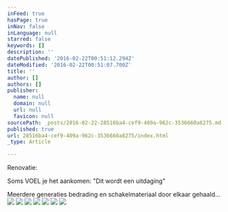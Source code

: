 ```yaml
---
inFeed: true
hasPage: true
inNav: false
inLanguage: null
starred: false
keywords: []
description: ''
datePublished: '2016-02-22T00:51:12.294Z'
dateModified: '2016-02-22T00:51:07.700Z'
title: ''
author: []
authors: []
publisher:
  name: null
  domain: null
  url: null
  favicon: null
sourcePath: _posts/2016-02-22-28516ba4-cef9-409a-962c-3536660a8275.md
published: true
url: 28516ba4-cef9-409a-962c-3536660a8275/index.html
_type: Article

---
```

Renovatie:

Soms VOEL je het aankomen: "Dit wordt een uitdaging" 

Meerdere generaties bedrading en schakelmateriaal door elkaar gehaald...
![](https://the-grid-user-content.s3-us-west-2.amazonaws.com/0c86fda9-0ad7-48f2-b988-864ec9a10eab.jpg)
![](https://the-grid-user-content.s3-us-west-2.amazonaws.com/50acda49-b3eb-448a-a550-1183288bd666.jpg)
![](https://the-grid-user-content.s3-us-west-2.amazonaws.com/d39ea156-0bd9-4e5d-bcd9-c45808554d23.jpg)
![](https://the-grid-user-content.s3-us-west-2.amazonaws.com/135a1aca-8731-4791-b348-536d54e031b0.jpg)
![](https://the-grid-user-content.s3-us-west-2.amazonaws.com/1494fe17-b5db-4a5e-9e93-227e289d7a6a.jpg)
![](https://the-grid-user-content.s3-us-west-2.amazonaws.com/06aa05d2-8284-4b80-bea8-bb8854b69660.jpg)
![](https://the-grid-user-content.s3-us-west-2.amazonaws.com/2638b0b0-8b06-44de-9357-38603f2ef123.jpg)